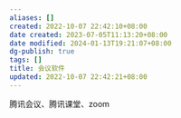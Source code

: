 ```yaml
---
aliases: []
created: 2022-10-07 22:42:10+08:00
date created: 2023-07-05T11:13:20+08:00
date modified: 2024-01-13T19:21:07+08:00
dg-publish: true
tags: []
title: 会议软件
updated: 2022-10-07 22:42:21+08:00
---
```


腾讯会议、腾讯课堂、zoom